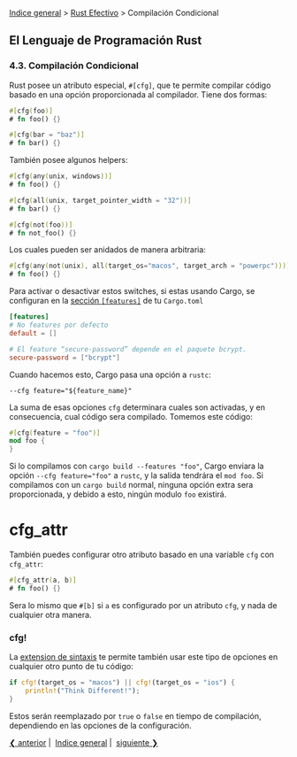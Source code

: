 [Indice general](_index.md) > [Rust Efectivo](ch04-00-effective-rust.md) >
Compilación Condicional

## El Lenguaje de Programación Rust

### 4.3. Compilación Condicional

Rust posee un atributo especial, `#[cfg]`, que te permite compilar código basado
en una opción proporcionada al compilador. Tiene dos formas:

```rust
#[cfg(foo)]
# fn foo() {}

#[cfg(bar = "baz")]
# fn bar() {}
```

También posee algunos helpers:

```rust
#[cfg(any(unix, windows))]
# fn foo() {}

#[cfg(all(unix, target_pointer_width = "32"))]
# fn bar() {}

#[cfg(not(foo))]
# fn not_foo() {}
```

Los cuales pueden ser anidados de manera arbitraria:

```rust
#[cfg(any(not(unix), all(target_os="macos", target_arch = "powerpc")))]
# fn foo() {}
```

Para activar o desactivar estos switches, si estas usando Cargo, se configuran
en la [sección `[features]`][features] de tu `Cargo.toml`

[features]: http://doc.crates.io/manifest.html#the-%5Bfeatures%5D-section

```toml
[features]
# No features por defecto
default = []

# El feature “secure-password” depende en el paquete bcrypt.
secure-password = ["bcrypt"]
```

Cuando hacemos esto, Cargo pasa una opción a `rustc`:

```text
--cfg feature="${feature_name}"
```

La suma de esas opciones `cfg` determinara cuales son activadas, y en
consecuencia, cual código sera compilado. Tomemos este código:

```rust
#[cfg(feature = "foo")]
mod foo {
}
```

Si lo compilamos con `cargo build --features "foo"`, Cargo enviara la opción
`--cfg feature="foo"` a `rustc`, y la salida tendrára el `mod foo`. Si
compilamos con un `cargo build` normal, ninguna opción extra sera proporcionada,
y debido a esto, ningún modulo `foo` existirá.

# cfg_attr

También puedes configurar otro atributo basado en una variable `cfg` con
`cfg_attr`:

```rust
#[cfg_attr(a, b)]
# fn foo() {}
```

Sera lo mismo que `#[b]` si `a` es configurado por un atributo `cfg`, y nada de
cualquier otra manera.

### cfg!

La [extension de sintaxis][compilerplugins] te permite también usar este tipo de
opciones en cualquier otro punto de tu código:

```rust
if cfg!(target_os = "macos") || cfg!(target_os = "ios") {
    println!("Think Different!");
}
```

[compilerplugins]: compiler-plugins.html

Estos serán reemplazado por `true` o `false` en tiempo de compilación,
dependiendo en las opciones de la configuración.

[❮ anterior](ch04-02-testing.md)&nbsp;|&nbsp;
[Indice general](_index.md)&nbsp;|&nbsp;
[siguiente ❯](ch04-04-documentation.md)
